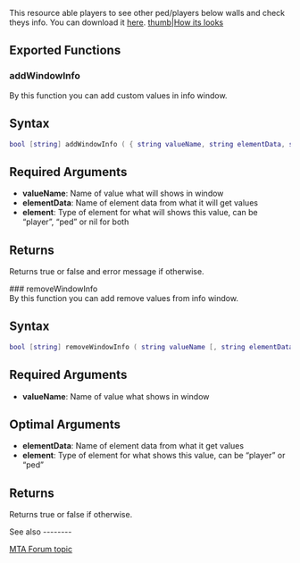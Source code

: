 This resource able players to see other ped/players below walls and check theys info. You can download it [here](http://community.multitheftauto.com/index.php?p=resources&s=details&id=2074).
[thumb|How its looks](/docs/Image:Dvision.png.md "wikilink")

Exported Functions
------------------

### addWindowInfo

<section name="Client" class="client" show="true">
By this function you can add custom values in info window.

Syntax
------

``` lua
bool [string] addWindowInfo ( { string valueName, string elementData, string/nil element, [ { table childValue1, table childValue2, ...} ] } )
```

Required Arguments
------------------

-   **valueName**: Name of value what will shows in window
-   **elementData**: Name of element data from what it will get values
-   **element**: Type of element for what will shows this value, can be “player”, “ped” or nil for both

Returns
-------

Returns true or false and error message if otherwise.

</section>
### removeWindowInfo

<section name="Client" class="client" show="true">
By this function you can add remove values from info window.

Syntax
------

``` lua
bool [string] removeWindowInfo ( string valueName [, string elementData, string element ] )
```

Required Arguments
------------------

-   **valueName**: Name of value what shows in window

Optimal Arguments
-----------------

-   **elementData**: Name of element data from what it get values
-   **element**: Type of element for what shows this value, can be “player” or “ped”

Returns
-------

Returns true or false if otherwise.

</section>
See also
--------

[MTA Forum topic](http://forum.mtasa.com/viewtopic.php?f=108&t=32886&p=345513#p345513)
